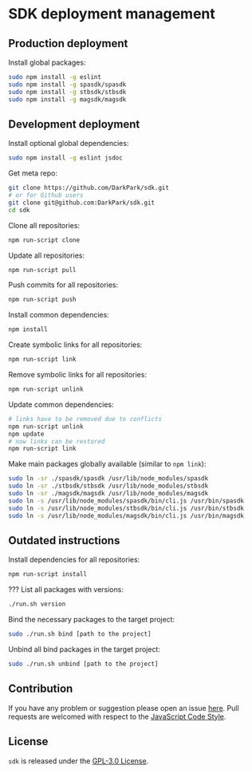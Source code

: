 SDK deployment management
=========================

## Production deployment ##

Install global packages:

```bash
sudo npm install -g eslint
sudo npm install -g spasdk/spasdk
sudo npm install -g stbsdk/stbsdk
sudo npm install -g magsdk/magsdk
```


## Development deployment ##

Install optional global dependencies:

```bash
sudo npm install -g eslint jsdoc
```

Get meta repo:

```bash
git clone https://github.com/DarkPark/sdk.git
# or for Github users
git clone git@github.com:DarkPark/sdk.git
cd sdk
```

Clone all repositories:

```bash
npm run-script clone
```

Update all repositories:

```bash
npm run-script pull
```

Push commits for all repositories:

```bash
npm run-script push
```

Install common dependencies:

```bash
npm install
```

Create symbolic links for all repositories:

```bash
npm run-script link
```

Remove symbolic links for all repositories:

```bash
npm run-script unlink
```

Update common dependencies:

```bash
# links have to be removed due to conflicts
npm run-script unlink
npm update
# now links can be restored
npm run-script link
```

Make main packages globally available (similar to `npm link`):

```bash
sudo ln -sr ./spasdk/spasdk /usr/lib/node_modules/spasdk
sudo ln -sr ./stbsdk/stbsdk /usr/lib/node_modules/stbsdk
sudo ln -sr ./magsdk/magsdk /usr/lib/node_modules/magsdk
sudo ln -s /usr/lib/node_modules/spasdk/bin/cli.js /usr/bin/spasdk
sudo ln -s /usr/lib/node_modules/stbsdk/bin/cli.js /usr/bin/stbsdk
sudo ln -s /usr/lib/node_modules/magsdk/bin/cli.js /usr/bin/magsdk
```


## Outdated instructions ##

Install dependencies for all repositories:

```bash
npm run-script install
```

??? List all packages with versions:

```bash
./run.sh version
```

Bind the necessary packages to the target project:

```bash
sudo ./run.sh bind [path to the project]
```

Unbind all bind packages in the target project:

```bash
sudo ./run.sh unbind [path to the project]
```


## Contribution ##

If you have any problem or suggestion please open an issue [here](https://github.com/DarkPark/sdk/issues).
Pull requests are welcomed with respect to the [JavaScript Code Style](https://github.com/DarkPark/jscs).


## License ##

`sdk` is released under the [GPL-3.0 License](http://opensource.org/licenses/GPL-3.0).
